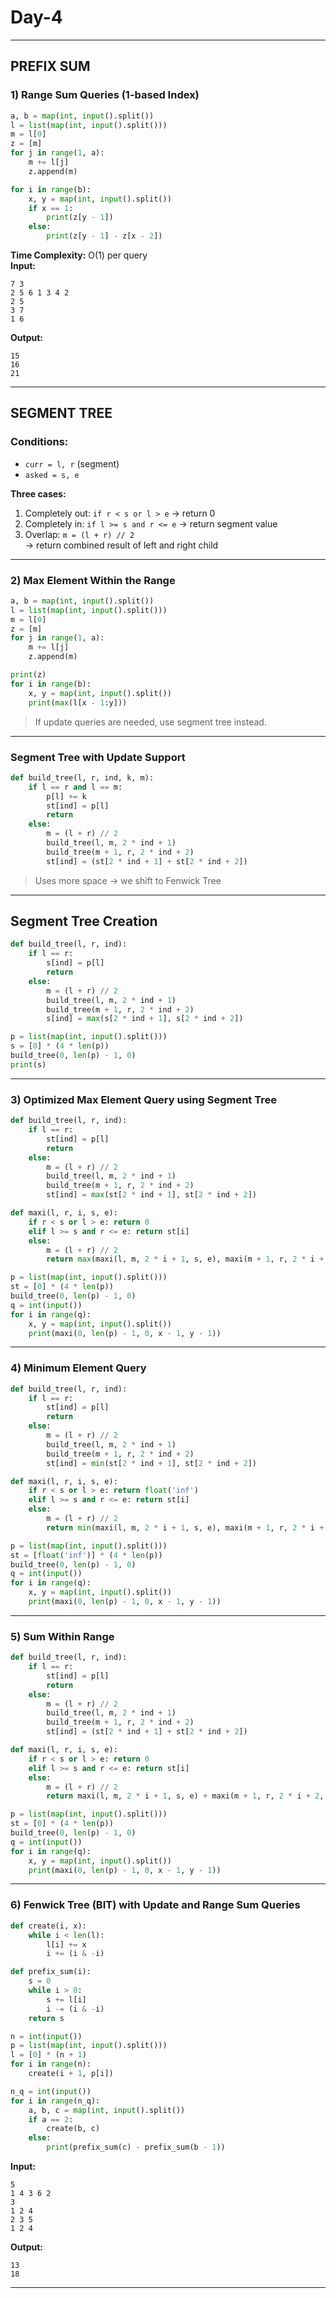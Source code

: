 # Day-4
---

## PREFIX SUM

### 1) Range Sum Queries (1-based Index)

```python
a, b = map(int, input().split())
l = list(map(int, input().split()))
m = l[0]
z = [m]
for j in range(1, a):
    m += l[j]
    z.append(m)

for i in range(b):
    x, y = map(int, input().split())
    if x == 1:
        print(z[y - 1])
    else:
        print(z[y - 1] - z[x - 2])
```

**Time Complexity:** O(1) per query  
**Input:**
```
7 3
2 5 6 1 3 4 2
2 5
3 7
1 6
```
**Output:**
```
15
16
21
```

---

## SEGMENT TREE

### Conditions:
- `curr = l, r` (segment)
- `asked = s, e`

**Three cases:**
1. Completely out: `if r < s or l > e` → return 0  
2. Completely in: `if l >= s and r <= e` → return segment value  
3. Overlap: `m = (l + r) // 2`  
   → return combined result of left and right child

---

### 2) Max Element Within the Range  

```python
a, b = map(int, input().split())
l = list(map(int, input().split()))
m = l[0]
z = [m]
for j in range(1, a):
    m += l[j]
    z.append(m)

print(z)
for i in range(b):
    x, y = map(int, input().split())
    print(max(l[x - 1:y]))
```

> If update queries are needed, use segment tree instead.

---

### Segment Tree with Update Support

```python
def build_tree(l, r, ind, k, m):
    if l == r and l == m:
        p[l] += k
        st[ind] = p[l]
        return
    else:
        m = (l + r) // 2
        build_tree(l, m, 2 * ind + 1)
        build_tree(m + 1, r, 2 * ind + 2)
        st[ind] = (st[2 * ind + 1] + st[2 * ind + 2])
```

> Uses more space → we shift to Fenwick Tree

---

## Segment Tree Creation

```python
def build_tree(l, r, ind):
    if l == r:
        s[ind] = p[l]
        return
    else:
        m = (l + r) // 2
        build_tree(l, m, 2 * ind + 1)
        build_tree(m + 1, r, 2 * ind + 2)
        s[ind] = max(s[2 * ind + 1], s[2 * ind + 2])

p = list(map(int, input().split()))
s = [0] * (4 * len(p))
build_tree(0, len(p) - 1, 0)
print(s)
```

---

### 3) Optimized Max Element Query using Segment Tree


```python
def build_tree(l, r, ind):
    if l == r:
        st[ind] = p[l]
        return
    else:
        m = (l + r) // 2
        build_tree(l, m, 2 * ind + 1)
        build_tree(m + 1, r, 2 * ind + 2)
        st[ind] = max(st[2 * ind + 1], st[2 * ind + 2])

def maxi(l, r, i, s, e):
    if r < s or l > e: return 0
    elif l >= s and r <= e: return st[i]
    else:
        m = (l + r) // 2
        return max(maxi(l, m, 2 * i + 1, s, e), maxi(m + 1, r, 2 * i + 2, s, e))

p = list(map(int, input().split()))
st = [0] * (4 * len(p))
build_tree(0, len(p) - 1, 0)
q = int(input())
for i in range(q):
    x, y = map(int, input().split())
    print(maxi(0, len(p) - 1, 0, x - 1, y - 1))
```

---

### 4) Minimum Element Query

```python
def build_tree(l, r, ind):
    if l == r:
        st[ind] = p[l]
        return
    else:
        m = (l + r) // 2
        build_tree(l, m, 2 * ind + 1)
        build_tree(m + 1, r, 2 * ind + 2)
        st[ind] = min(st[2 * ind + 1], st[2 * ind + 2])

def maxi(l, r, i, s, e):
    if r < s or l > e: return float('inf')
    elif l >= s and r <= e: return st[i]
    else:
        m = (l + r) // 2
        return min(maxi(l, m, 2 * i + 1, s, e), maxi(m + 1, r, 2 * i + 2, s, e))

p = list(map(int, input().split()))
st = [float('inf')] * (4 * len(p))
build_tree(0, len(p) - 1, 0)
q = int(input())
for i in range(q):
    x, y = map(int, input().split())
    print(maxi(0, len(p) - 1, 0, x - 1, y - 1))
```

---

### 5) Sum Within Range

```python
def build_tree(l, r, ind):
    if l == r:
        st[ind] = p[l]
        return
    else:
        m = (l + r) // 2
        build_tree(l, m, 2 * ind + 1)
        build_tree(m + 1, r, 2 * ind + 2)
        st[ind] = (st[2 * ind + 1] + st[2 * ind + 2])

def maxi(l, r, i, s, e):
    if r < s or l > e: return 0
    elif l >= s and r <= e: return st[i]
    else:
        m = (l + r) // 2
        return maxi(l, m, 2 * i + 1, s, e) + maxi(m + 1, r, 2 * i + 2, s, e)

p = list(map(int, input().split()))
st = [0] * (4 * len(p))
build_tree(0, len(p) - 1, 0)
q = int(input())
for i in range(q):
    x, y = map(int, input().split())
    print(maxi(0, len(p) - 1, 0, x - 1, y - 1))
```

---

### 6) Fenwick Tree (BIT) with Update and Range Sum Queries

```python
def create(i, x):
    while i < len(l):
        l[i] += x
        i += (i & -i)

def prefix_sum(i):
    s = 0
    while i > 0:
        s += l[i]
        i -= (i & -i)
    return s

n = int(input())
p = list(map(int, input().split()))
l = [0] * (n + 1)
for i in range(n):
    create(i + 1, p[i])

n_q = int(input())
for i in range(n_q):
    a, b, c = map(int, input().split())
    if a == 2:
        create(b, c)
    else:
        print(prefix_sum(c) - prefix_sum(b - 1))
```

**Input:**
```
5
1 4 3 6 2
3
1 2 4
2 3 5
1 2 4
```

**Output:**
```
13
18
```

---
